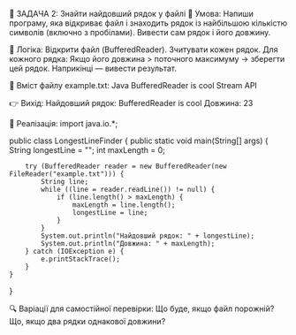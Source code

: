 🧪 ЗАДАЧА 2: Знайти найдовший рядок у файлі
📄 Умова:
Напиши програму, яка відкриває файл і знаходить рядок із найбільшою кількістю символів (включно з пробілами). Вивести сам рядок і його довжину.

🔧 Логіка:
Відкрити файл (BufferedReader).
Зчитувати кожен рядок.
Для кожного рядка:
Якщо його довжина > поточного максимуму → зберегти цей рядок.
Наприкінці — вивести результат.

🧾 Вміст файлу example.txt:
Java
BufferedReader is cool
Stream API

👉 Вихід:
Найдовший рядок: BufferedReader is cool
Довжина: 23

🧠 Реалізація:
import java.io.*;

public class LongestLineFinder {
public static void main(String[] args) {
String longestLine = "";
int maxLength = 0;

        try (BufferedReader reader = new BufferedReader(new FileReader("example.txt"))) {
            String line;
            while ((line = reader.readLine()) != null) {
                if (line.length() > maxLength) {
                    maxLength = line.length();
                    longestLine = line;
                }
            }
            System.out.println("Найдовший рядок: " + longestLine);
            System.out.println("Довжина: " + maxLength);
        } catch (IOException e) {
            e.printStackTrace();
        }
    }
}

🔍 Варіації для самостійної перевірки:
Що буде, якщо файл порожній?
Що, якщо два рядки однакової довжини?
